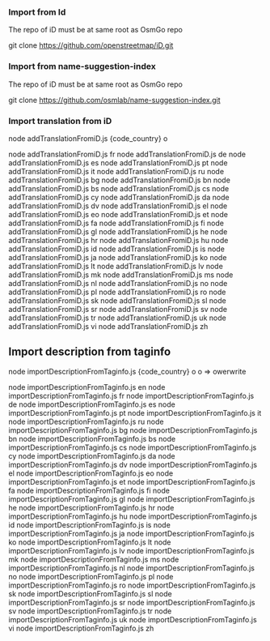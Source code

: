 ### Import from Id
The repo of iD must be at same root as OsmGo repo

git clone https://github.com/openstreetmap/iD.git

### Import from name-suggestion-index
The repo of iD must be at same root as OsmGo repo

git clone https://github.com/osmlab/name-suggestion-index.git


### Import translation  from iD
node addTranslationFromiD.js {code_country} o 

node addTranslationFromiD.js fr
node addTranslationFromiD.js de
node addTranslationFromiD.js es
node addTranslationFromiD.js pt
node addTranslationFromiD.js it
node addTranslationFromiD.js ru
node addTranslationFromiD.js bg
node addTranslationFromiD.js bn
node addTranslationFromiD.js bs
node addTranslationFromiD.js cs
node addTranslationFromiD.js cy
node addTranslationFromiD.js da
node addTranslationFromiD.js dv
node addTranslationFromiD.js el
node addTranslationFromiD.js eo
node addTranslationFromiD.js et
node addTranslationFromiD.js fa
node addTranslationFromiD.js fi
node addTranslationFromiD.js gl
node addTranslationFromiD.js he
node addTranslationFromiD.js hr
node addTranslationFromiD.js hu
node addTranslationFromiD.js id
node addTranslationFromiD.js is
node addTranslationFromiD.js ja
node addTranslationFromiD.js ko
node addTranslationFromiD.js lt
node addTranslationFromiD.js lv
node addTranslationFromiD.js mk
node addTranslationFromiD.js ms
node addTranslationFromiD.js nl
node addTranslationFromiD.js no
node addTranslationFromiD.js pl
node addTranslationFromiD.js ro
node addTranslationFromiD.js sk
node addTranslationFromiD.js sl
node addTranslationFromiD.js sr
node addTranslationFromiD.js sv
node addTranslationFromiD.js tr
node addTranslationFromiD.js uk
node addTranslationFromiD.js vi
node addTranslationFromiD.js zh


## Import description from taginfo
node importDescriptionFromTaginfo.js {code_country} o 
o => owerwrite

node importDescriptionFromTaginfo.js en
node importDescriptionFromTaginfo.js fr
node importDescriptionFromTaginfo.js de
node importDescriptionFromTaginfo.js es
node importDescriptionFromTaginfo.js pt
node importDescriptionFromTaginfo.js it
node importDescriptionFromTaginfo.js ru
node importDescriptionFromTaginfo.js bg
node importDescriptionFromTaginfo.js bn
node importDescriptionFromTaginfo.js bs
node importDescriptionFromTaginfo.js cs
node importDescriptionFromTaginfo.js cy
node importDescriptionFromTaginfo.js da
node importDescriptionFromTaginfo.js dv
node importDescriptionFromTaginfo.js el
node importDescriptionFromTaginfo.js eo
node importDescriptionFromTaginfo.js et
node importDescriptionFromTaginfo.js fa
node importDescriptionFromTaginfo.js fi
node importDescriptionFromTaginfo.js gl
node importDescriptionFromTaginfo.js he
node importDescriptionFromTaginfo.js hr
node importDescriptionFromTaginfo.js hu
node importDescriptionFromTaginfo.js id
node importDescriptionFromTaginfo.js is
node importDescriptionFromTaginfo.js ja
node importDescriptionFromTaginfo.js ko
node importDescriptionFromTaginfo.js lt
node importDescriptionFromTaginfo.js lv
node importDescriptionFromTaginfo.js mk
node importDescriptionFromTaginfo.js ms
node importDescriptionFromTaginfo.js nl
node importDescriptionFromTaginfo.js no
node importDescriptionFromTaginfo.js pl
node importDescriptionFromTaginfo.js ro
node importDescriptionFromTaginfo.js sk
node importDescriptionFromTaginfo.js sl
node importDescriptionFromTaginfo.js sr
node importDescriptionFromTaginfo.js sv
node importDescriptionFromTaginfo.js tr
node importDescriptionFromTaginfo.js uk
node importDescriptionFromTaginfo.js vi
node importDescriptionFromTaginfo.js zh